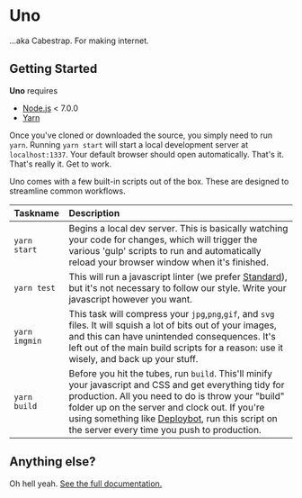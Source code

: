 # Uno
...aka Cabestrap. For making internet.

## Getting Started
**Uno** requires
  - [Node.js](https://nodejs.org/en/) < 7.0.0
  - [Yarn](https://yarnpkg.com/en/)

Once you've cloned or downloaded the source, you simply need to run `yarn`. Running `yarn start` will start a local development server at `localhost:1337`. Your default browser should open automatically. That's it. That's really it. Get to work.

Uno comes with a few built-in scripts out of the box. These are designed to streamline common workflows.

| Taskname       | Description     |
| :------------- | :-------------  |
|`yarn start`    | Begins a local dev server. This is basically watching your code for changes, which will trigger the various 'gulp' scripts to run and automatically reload your browser window when it's finished.
|`yarn test`     | This will run a javascript linter (we prefer [Standard](http://standardjs.com/)), but it's not necessary to follow our style. Write your javascript however you want.
|`yarn imgmin`   | This task will compress your `jpg`,`png`,`gif`, and `svg` files. It will squish a lot of bits out of your images, and this can have unintended consequences. It's left out of the main build scripts for a reason: use it wisely, and back up your stuff.
|`yarn build`    | Before you hit the tubes, run `build`. This'll minify your javascript and CSS and get everything tidy for production. All you need to do is throw your "build" folder up on the server and clock out. If you're using something like [Deploybot](https://deploybot.com), run this script on the server every time you push to production.

## Anything else?

Oh hell yeah. <a href="http://uno.cinco.io" target="blank">See the full documentation.</a>
